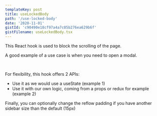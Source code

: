 ```yaml
---
templateKey: post
title: useLockedBody
path: '/use-locked-body'
date: '2020-11-01'
gistId: 'c90490e18cf97a4a7c05b276ea629b6f'
gistFilename: useLockedBody.tsx
---
```


This React hook is used to block the scrolling of the page.

A good example of a use case is when you need to open a modal.

<br />

For flexibility, this hook offers 2 APIs:
- Use it as we would use a useState (example 1)
- Use it with our own logic, coming from a props or redux for example (example 2)

Finally, you can optionally change the reflow padding if you have another sidebar size than the default (15px)
